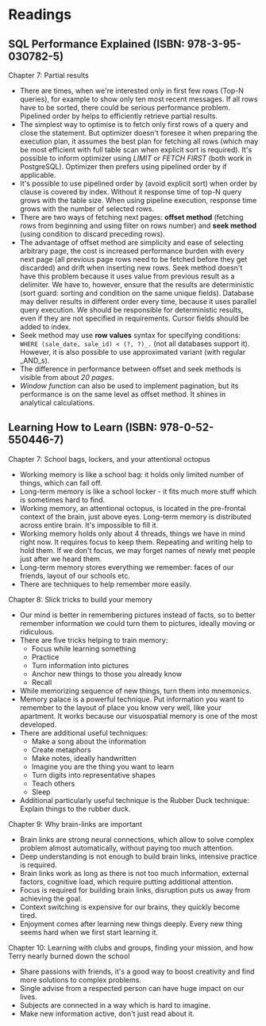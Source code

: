 # Readings

## SQL Performance Explained (ISBN: 978-3-95-030782-5)

Chapter 7: Partial results

- There are times, when we're interested only in first few rows (Top-N queries), for example to show only ten most
  recent messages. If all rows have to be sorted, there could be serious performance problem. Pipelined order by helps
  to efficiently retrieve partial results.
- The simplest way to optimise is to fetch only first rows of a query and close the statement. But optimizer doesn't
  foresee it when preparing the execution plan, it assumes the best plan for fetching all rows (which may be most
  efficient with full table scan when explicit sort is required). It's possible to inform optimizer using _LIMIT_ or
  _FETCH FIRST_ (both work in PostgreSQL). Optimizer then prefers using pipelined order by if applicable.
- It's possible to use pipelined order by (avoid explicit sort) when order by clause is covered by index. Without it
  response time of top-N query grows with the table size. When using pipeline execution, response time grows with the
  number of selected rows.
- There are two ways of fetching next pages: __offset method__ (fetching rows from beginning and using filter on rows
  number) and __seek method__ (using condition to discard preceding rows).
- The advantage of offset method are simplicity and ease of selecting arbitrary page, the cost is increased performance
  burden with every next page (all previous page rows need to be fetched before they get discarded) and drift when
  inserting new rows. Seek method doesn't have this problem because it uses value from previous result as a delimiter.
  We have to, however, ensure that the results are deterministic (sort guard: sorting and condition on the same unique
  fields). Database may deliver results in different order every time, because it uses parallel query execution. We
  should be responsible for deterministic results, even if they are not specified in requirements. Cursor fields should
  be added to index.
- Seek method may use __row values__ syntax for specifying conditions: `WHERE (sale_date, sale_id) < (?, ?)_.` (not all
  databases support it). However, it is also possible to use approximated variant (with regular _AND_s).
- The difference in performance between offset and seek methods is visible from about _20 pages_.
- _Window function_ can also be used to implement pagination, but its performance is on the same level as offset method.
  It shines in analytical calculations.

## Learning How to Learn (ISBN: 978-0-52-550446-7)

Chapter 7: School bags, lockers, and your attentional octopus

- Working memory is like a school bag: it holds only limited number of things, which can fall off.
- Long-term memory is like a school locker - it fits much more stuff which is sometimes hard to find.
- Working memory, an attentional octopus, is located in the pre-frontal context of the brain, just above eyes. Long-term
  memory is distributed across entire brain. It's impossible to fill it.
- Working memory holds only about 4 threads, things we have in mind right now. It requires focus to keep them. Repeating
  and writing help to hold them. If we don't focus, we may forget names of newly met people just after we heard them.
- Long-term memory stores everything we remember: faces of our friends, layout of our schools etc.
- There are techniques to help remember more easily.

Chapter 8: Slick tricks to build your memory

- Our mind is better in remembering pictures instead of facts, so to better remember information we could turn them to
  pictures, ideally moving or ridiculous.
- There are five tricks helping to train memory:
    - Focus while learning something
    - Practice
    - Turn information into pictures
    - Anchor new things to those you already know
    - Recall
- While memorizing sequence of new things, turn them into mnemonics.
- Memory palace is a powerful technique. Put information you want to remember to the layout of place you know very well,
  like your apartment. It works because our visuospatial memory is one of the most developed.
- There are additional useful techniques:
    - Make a song about the information
    - Create metaphors
    - Make notes, ideally handwritten
    - Imagine you are the thing you want to learn
    - Turn digits into representative shapes
    - Teach others
    - Sleep
- Additional particularly useful technique is the Rubber Duck technique: Explain things to the rubber duck.

Chapter 9: Why brain-links are important

- Brain links are strong neural connections, which allow to solve complex problem almost automatically, without paying
  too much attention.
- Deep understanding is not enough to build brain links, intensive practice is required.
- Brain links work as long as there is not too much information, external factors, cognitive load, which require putting
  additional attention.
- Focus is required for building brain links, disruption puts us away from achieving the goal.
- Context switching is expensive for our brains, they quickly become tired.
- Enjoyment comes after learning new things deeply. Every new thing seems hard when we first start learning it.

Chapter 10: Learning with clubs and groups, finding your mission, and how Terry nearly burned down the school

- Share passions with friends, it's a good way to boost creativity and find more solutions to complex problems.
- Single advise from a respected person can have huge impact on our lives.
- Subjects are connected in a way which is hard to imagine.
- Make new information active, don't just read about it.
